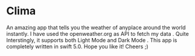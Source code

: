 # Clima
An amazing app that tells you the weather of anyplace around the world instantly.
I have used the openweather.org as API to fetch my data .
Quite Interstingly, it supports both Light Mode and Dark Mode .
This app is completely written in swift 5.0.
Hope you like it!
Cheers ;)

